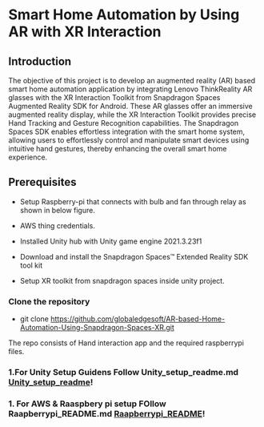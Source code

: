# Smart Home Automation by Using AR with XR Interaction
## Introduction
The objective of this project is to develop an augmented reality (AR) based smart home automation application by integrating Lenovo ThinkReality AR glasses with the XR Interaction Toolkit from Snapdragon Spaces Augmented Reality SDK for Android. These AR glasses offer an immersive augmented reality display, while the XR Interaction Toolkit provides precise Hand Tracking and Gesture Recognition capabilities. The Snapdragon Spaces SDK enables effortless integration with the smart home system, allowing users to effortlessly control and manipulate smart devices using intuitive hand gestures, thereby enhancing the overall smart home experience.

## Prerequisites 
- Setup Raspberry-pi that connects with bulb and fan through relay as shown in below figure. 

 

- AWS thing credentials.  

- Installed Unity hub with Unity game engine 2021.3.23f1 

- Download and install the Snapdragon Spaces™ Extended Reality SDK tool kit 

- Setup  XR toolkit from snapdragon spaces inside unity project.

### Clone the repository
- git clone https://github.com/globaledgesoft/AR-based-Home-Automation-Using-Snapdragon-Spaces-XR.git

The repo consists of Hand interaction app and the  required raspberrypi files.

### 1.For Unity Setup Guidens Follow Unity_setup_readme.md [Unity_setup_readme](./Unity_setup_readme.md)!

### 1. For AWS & Raaspbery pi setup FOllow Raapberrypi_README.md [Raapberrypi_README](./Raspberrypi_README.md)!
